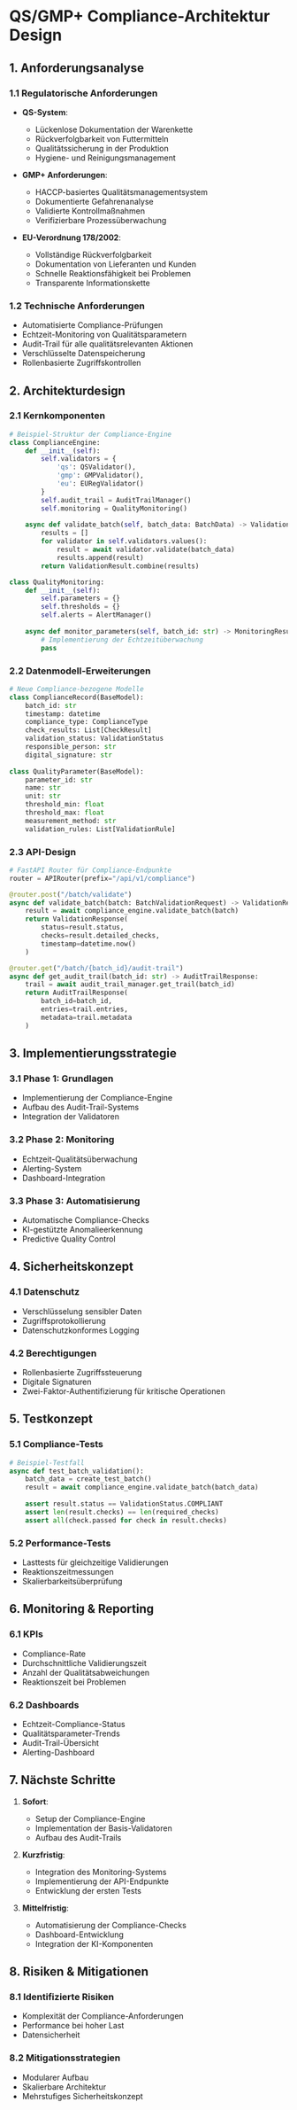 # QS/GMP+ Compliance-Architektur Design

## 1. Anforderungsanalyse

### 1.1 Regulatorische Anforderungen
- **QS-System**:
  - Lückenlose Dokumentation der Warenkette
  - Rückverfolgbarkeit von Futtermitteln
  - Qualitätssicherung in der Produktion
  - Hygiene- und Reinigungsmanagement

- **GMP+ Anforderungen**:
  - HACCP-basiertes Qualitätsmanagementsystem
  - Dokumentierte Gefahrenanalyse
  - Validierte Kontrollmaßnahmen
  - Verifizierbare Prozessüberwachung

- **EU-Verordnung 178/2002**:
  - Vollständige Rückverfolgbarkeit
  - Dokumentation von Lieferanten und Kunden
  - Schnelle Reaktionsfähigkeit bei Problemen
  - Transparente Informationskette

### 1.2 Technische Anforderungen
- Automatisierte Compliance-Prüfungen
- Echtzeit-Monitoring von Qualitätsparametern
- Audit-Trail für alle qualitätsrelevanten Aktionen
- Verschlüsselte Datenspeicherung
- Rollenbasierte Zugriffskontrollen

## 2. Architekturdesign

### 2.1 Kernkomponenten

```python
# Beispiel-Struktur der Compliance-Engine
class ComplianceEngine:
    def __init__(self):
        self.validators = {
            'qs': QSValidator(),
            'gmp': GMPValidator(),
            'eu': EURegValidator()
        }
        self.audit_trail = AuditTrailManager()
        self.monitoring = QualityMonitoring()
    
    async def validate_batch(self, batch_data: BatchData) -> ValidationResult:
        results = []
        for validator in self.validators.values():
            result = await validator.validate(batch_data)
            results.append(result)
        return ValidationResult.combine(results)

class QualityMonitoring:
    def __init__(self):
        self.parameters = {}
        self.thresholds = {}
        self.alerts = AlertManager()
    
    async def monitor_parameters(self, batch_id: str) -> MonitoringResult:
        # Implementierung der Echtzeitüberwachung
        pass
```

### 2.2 Datenmodell-Erweiterungen

```python
# Neue Compliance-bezogene Modelle
class ComplianceRecord(BaseModel):
    batch_id: str
    timestamp: datetime
    compliance_type: ComplianceType
    check_results: List[CheckResult]
    validation_status: ValidationStatus
    responsible_person: str
    digital_signature: str
    
class QualityParameter(BaseModel):
    parameter_id: str
    name: str
    unit: str
    threshold_min: float
    threshold_max: float
    measurement_method: str
    validation_rules: List[ValidationRule]
```

### 2.3 API-Design

```python
# FastAPI Router für Compliance-Endpunkte
router = APIRouter(prefix="/api/v1/compliance")

@router.post("/batch/validate")
async def validate_batch(batch: BatchValidationRequest) -> ValidationResponse:
    result = await compliance_engine.validate_batch(batch)
    return ValidationResponse(
        status=result.status,
        checks=result.detailed_checks,
        timestamp=datetime.now()
    )

@router.get("/batch/{batch_id}/audit-trail")
async def get_audit_trail(batch_id: str) -> AuditTrailResponse:
    trail = await audit_trail_manager.get_trail(batch_id)
    return AuditTrailResponse(
        batch_id=batch_id,
        entries=trail.entries,
        metadata=trail.metadata
    )
```

## 3. Implementierungsstrategie

### 3.1 Phase 1: Grundlagen
- Implementierung der Compliance-Engine
- Aufbau des Audit-Trail-Systems
- Integration der Validatoren

### 3.2 Phase 2: Monitoring
- Echtzeit-Qualitätsüberwachung
- Alerting-System
- Dashboard-Integration

### 3.3 Phase 3: Automatisierung
- Automatische Compliance-Checks
- KI-gestützte Anomalieerkennung
- Predictive Quality Control

## 4. Sicherheitskonzept

### 4.1 Datenschutz
- Verschlüsselung sensibler Daten
- Zugriffsprotokollierung
- Datenschutzkonformes Logging

### 4.2 Berechtigungen
- Rollenbasierte Zugriffssteuerung
- Digitale Signaturen
- Zwei-Faktor-Authentifizierung für kritische Operationen

## 5. Testkonzept

### 5.1 Compliance-Tests
```python
# Beispiel-Testfall
async def test_batch_validation():
    batch_data = create_test_batch()
    result = await compliance_engine.validate_batch(batch_data)
    
    assert result.status == ValidationStatus.COMPLIANT
    assert len(result.checks) == len(required_checks)
    assert all(check.passed for check in result.checks)
```

### 5.2 Performance-Tests
- Lasttests für gleichzeitige Validierungen
- Reaktionszeitmessungen
- Skalierbarkeitsüberprüfung

## 6. Monitoring & Reporting

### 6.1 KPIs
- Compliance-Rate
- Durchschnittliche Validierungszeit
- Anzahl der Qualitätsabweichungen
- Reaktionszeit bei Problemen

### 6.2 Dashboards
- Echtzeit-Compliance-Status
- Qualitätsparameter-Trends
- Audit-Trail-Übersicht
- Alerting-Dashboard

## 7. Nächste Schritte

1. **Sofort**:
   - Setup der Compliance-Engine
   - Implementation der Basis-Validatoren
   - Aufbau des Audit-Trails

2. **Kurzfristig**:
   - Integration des Monitoring-Systems
   - Implementierung der API-Endpunkte
   - Entwicklung der ersten Tests

3. **Mittelfristig**:
   - Automatisierung der Compliance-Checks
   - Dashboard-Entwicklung
   - Integration der KI-Komponenten

## 8. Risiken & Mitigationen

### 8.1 Identifizierte Risiken
- Komplexität der Compliance-Anforderungen
- Performance bei hoher Last
- Datensicherheit

### 8.2 Mitigationsstrategien
- Modularer Aufbau
- Skalierbare Architektur
- Mehrstufiges Sicherheitskonzept 